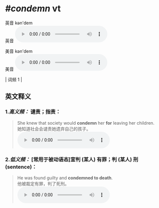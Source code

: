 # ***\#condemn*** vt
英音 kən'dem  
英音
<audio src="./media/condemn-B.aac" controls="controls"></audio>

美音 kən'dem  
美音
<audio src="./media/condemn.aac" controls="controls"></audio>



| 词频 1 |  

英文释义
---
### 1.*高义频：* **谴责；指责：**  

 > She knew that society would **condemn** her **for** leaving her children.   
 > 她知道社会会谴责她遗弃自己的孩子。    
<audio src="./media/1-condemn.aac" controls="controls"></audio>

### 2.*低义频：* **[常用于被动语态]宣判 (某人) 有罪；判 (某人) 刑(sentence)：**  

 > He was found guilty and **condemned to death**.   
 > 他被裁定有罪，判了死刑。    
<audio src="./media/2-condemn.aac" controls="controls"></audio>


